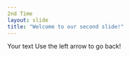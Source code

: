 ```yaml
---
2nd Time
layout: slide
title: "Welcome to our second slide!"
---
```

Your text
Use the left arrow to go back!
